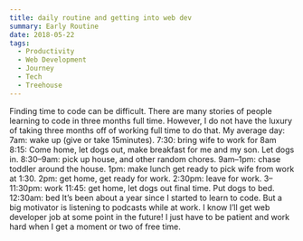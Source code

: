 ```yaml
---
title: daily routine and getting into web dev
summary: Early Routine
date: 2018-05-22
tags:
  - Productivity
  - Web Development
  - Journey
  - Tech
  - Treehouse
---
```


Finding time to code can be difficult. There are many stories of people learning to code in three months full time. However, I do not have the luxury of taking three months off of working full time to do that.
My average day:
7am: wake up (give or take 15minutes).
7:30: bring wife to work for 8am
8:15: Come home, let dogs out, make breakfast for me and my son. Let dogs in.
8:30–9am: pick up house, and other random chores.
9am–1pm: chase toddler around the house.
1pm: make lunch get ready to pick wife from work at 1:30.
2pm: get home, get ready for work.
2:30pm: leave for work.
3–11:30pm: work
11:45: get home, let dogs out final time. Put dogs to bed.
12:30am: bed
It’s been about a year since I started to learn to code. But a big motivator is listening to podcasts while at work.
I know I’ll get web developer job at some point in the future! I just have to be patient and work hard when I get a moment or two of free time.
